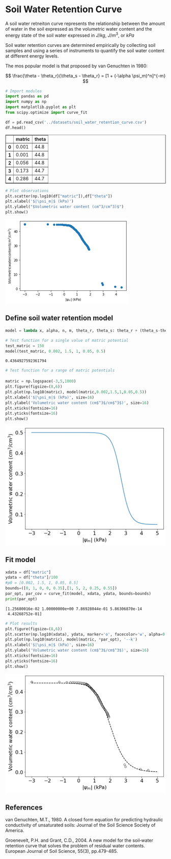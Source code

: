 # Soil Water Retention Curve

A soil water retneiton curve represents the relationship between the amount of water in the soil expressed as the volumetric water content and the energy state of the soil water expressed in $J/kg$, $J/m^3$, or $kPa$

Soil water retention curves are determined empirically by collecting soil samples and using a series of instruments to quantify the soil water content at different energy levels.

The mos popular model is that proposed by van Genuchten in 1980:

$$ \frac{\theta - \theta_r}{\theta_s - \theta_r} = [1 + (-\alpha \psi_m)^n]^{-m} $$
 


```python
# Import modules
import pandas as pd
import numpy as np
import matplotlib.pyplot as plt
from scipy.optimize import curve_fit

```


```python
df = pd.read_csv('../datasets/soil_water_retention_curve.csv')
df.head()
```




<div>
<style scoped>
    .dataframe tbody tr th:only-of-type {
        vertical-align: middle;
    }

    .dataframe tbody tr th {
        vertical-align: top;
    }

    .dataframe thead th {
        text-align: right;
    }
</style>
<table border="1" class="dataframe">
  <thead>
    <tr style="text-align: right;">
      <th></th>
      <th>matric</th>
      <th>theta</th>
    </tr>
  </thead>
  <tbody>
    <tr>
      <th>0</th>
      <td>0.001</td>
      <td>44.8</td>
    </tr>
    <tr>
      <th>1</th>
      <td>0.001</td>
      <td>44.8</td>
    </tr>
    <tr>
      <th>2</th>
      <td>0.056</td>
      <td>44.8</td>
    </tr>
    <tr>
      <th>3</th>
      <td>0.173</td>
      <td>44.7</td>
    </tr>
    <tr>
      <th>4</th>
      <td>0.286</td>
      <td>44.7</td>
    </tr>
  </tbody>
</table>
</div>




```python
# Plot observations
plt.scatter(np.log10(df["matric"]),df["theta"])
plt.xlabel('$|\psi_m|$ (kPa)')
plt.ylabel("$Volumetric water content (cm^3/cm^3)$")
plt.show()

```


![png](soil_water_retention_curve_files/soil_water_retention_curve_3_0.png)


## Define soil water retention model


```python
model = lambda x, alpha, n, m, theta_r, theta_s: theta_r + (theta_s-theta_r)*(1+(alpha*x)**n)**-m

```


```python
# Test function for a single value of matric potential
test_matric = 150
model(test_matric, 0.002, 1.5, 1, 0.05, 0.5)

```




    0.4364927592361794




```python
# Test function for a range of matric potentials

matric = np.logspace(-3,5,1000)
plt.figure(figsize=(8,6))
plt.plot(np.log10(matric), model(matric,0.002,1.5,1,0.05,0.5))
plt.xlabel('$|\psi_m|$ (kPa)', size=16)
plt.ylabel('Volumetric water content (cm$^3$/cm$^3$)', size=16)
plt.xticks(fontsize=16)
plt.yticks(fontsize=16)
plt.show()

```


![png](soil_water_retention_curve_files/soil_water_retention_curve_7_0.png)


## Fit model


```python
xdata = df["matric"]
ydata = df["theta"]/100
#p0 = [0.002, 1.5, 1, 0.05, 0.5]
bounds=([0, 1, 0, 0, 0.35],[1, 5, 2, 0.25, 0.55])
par_opt, par_cov = curve_fit(model, xdata, ydata, bounds=bounds)
print(par_opt)

```

    [1.25680016e-02 1.00000000e+00 7.86928044e-01 5.86306870e-14
     4.43268752e-01]



```python
# Plot results
plt.figure(figsize=(8,6))
plt.scatter(np.log10(xdata), ydata, marker='o', facecolor='w', alpha=0.75, edgecolor='k')
plt.plot(np.log10(matric), model(matric, *par_opt), '--k')
plt.xlabel('$|\psi_m|$ (kPa)', size=16)
plt.ylabel('Volumetric water content (cm$^3$/cm$^3$)', size=16)
plt.xticks(fontsize=16)
plt.yticks(fontsize=16)
plt.show()

```


![png](soil_water_retention_curve_files/soil_water_retention_curve_10_0.png)


## References

van Genuchten, M.T., 1980. A closed form equation for predicting hydraulic conductivity of unsaturated soils: Journal of the Soil Science Society of America.
    
Groenevelt, P.H. and Grant, C.D., 2004. A new model for the soil‐water retention curve that solves the problem of residual water contents. European Journal of Soil Science, 55(3), pp.479-485.
